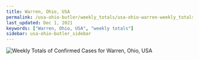 ```yaml
---
title: Warren, Ohio, USA
permalink: /usa-ohio-butler/weekly_totals/usa-ohio-warren-weekly_totals.html
last_updated: Dec 1, 2021
keywords: ["Warren, Ohio, USA", "weekly totals"]
sidebar: usa-ohio-butler_sidebar
---
```


![Weekly Totals of Confirmed Cases for Warren, Ohio, USA](/covid_tracker/images/graphs/usa-ohio-warren-weekly_totals_graph.png)
